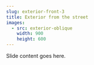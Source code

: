 ```yaml
---
slug: exterior-front-3
title: Exterior from the street
images:
  - src: exterior-oblique
    width: 900
    height: 600
---
```

Slide content goes here.
